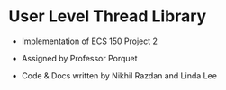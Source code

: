 # User Level Thread Library

- Implementation of ECS 150 Project 2

- Assigned by Professor Porquet

- Code & Docs written by Nikhil Razdan and Linda Lee
